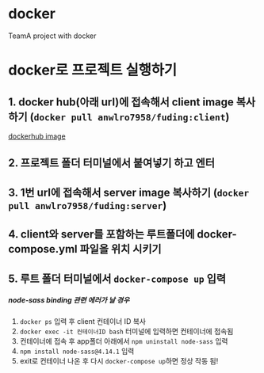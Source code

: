 # docker

TeamA project with docker

# docker로 프로젝트 실행하기

## 1. docker hub(아래 url)에 접속해서 client image 복사하기 (`docker pull anwlro7958/fuding:client`)

[dockerhub image](https://hub.docker.com/r/anwlro7958/fuding/tags?page=1&ordering=last_updated)

## 2. 프로젝트 폴더 터미널에서 붙여넣기 하고 엔터

## 3. 1번 url에 접속해서 server image 복사하기 (`docker pull anwlro7958/fuding:server`)

## 4. client와 server를 포함하는 루트폴더에 docker-compose.yml 파일을 위치 시키기

## 5. 루트 폴더 터미널에서 `docker-compose up` 입력

##### node-sass binding 관련 에러가 날 경우

1. `docker ps` 입력 후 client 컨테이너 ID 복사 <br>
2. `docker exec -it 컨테이너ID bash` 터미널에 입력하면 컨테이너에 접속됨 <br>
3. 컨테이너에 접속 후 app폴더 아래에서 `npm uninstall node-sass` 입력 <br>
4. `npm install node-sass@4.14.1` 입력 <br>
5. exit로 컨테이너 나온 후 다시 `docker-compose up`하면 정상 작동 됨!
